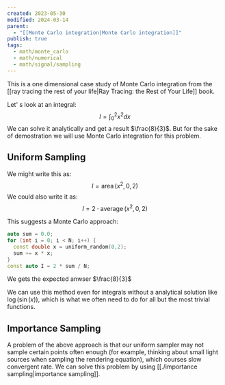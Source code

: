 ```yaml
---
created: 2023-05-30
modified: 2024-03-14
parent:
  - "[[Monte Carlo integration|Monte Carlo integration]]"
publish: true
tags:
  - math/monte_carlo
  - math/numerical
  - math/signal/sampling
---
```

This is a one dimensional case study of Monte Carlo integration from the [[ray tracing the rest of your life|Ray Tracing: the Rest of Your Life]] book.

Let' s look at an integral:
$$
I=\int_0^2 x^2 d x
$$
We can solve it analytically and get a result $\frac{8}{3}$. But for the sake of demostration we will use Monte Carlo integration for this problem.

## Uniform Sampling
We might write this as:
$$
I=\operatorname{area}\left(x^2, 0,2\right)
$$
We could also write it as:
$$
I=2 \cdot \operatorname{average}\left(x^2, 0,2\right)
$$

This suggests a Monte Carlo approach:
```cpp
auto sum = 0.0;
for (int i = 0; i < N; i++) {
  const double x = uniform_random(0,2);
  sum += x * x;
}
const auto I = 2 * sum / N;
```
We gets the expected anwser $\frac{8}{3}$

We can use this method even for integrals without a analytical solution like $\log(\sin(x))$, which is what we often need to do for all but the most trivial functions.

## Importance Sampling
A problem of the above approach is that our uniform sampler may not sample certain points often enough (for example, thinking about small light sources when sampling the rendering equation), which courses slow convergent rate. We can solve this problem by using [[./importance sampling|importance sampling]].